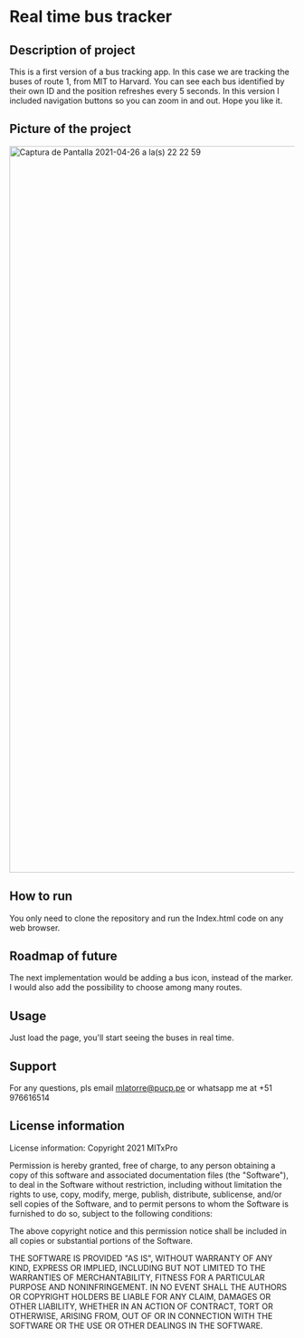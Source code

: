 # Real time bus tracker 

## Description of project
This is a first version of a bus tracking app. In this case we are tracking the buses of route 1, from MIT to Harvard. You can see each bus identified by their own ID and the position refreshes every 5 seconds. In this version I included navigation buttons so you can zoom in and out. Hope you like it. 

## Picture of the project
<img width="1284" alt="Captura de Pantalla 2021-04-26 a la(s) 22 22 59" src="https://user-images.githubusercontent.com/78828172/116180120-06163000-a6de-11eb-8b03-535155830a0a.png">


## How to run
You only need to clone the repository and run the Index.html code on any web browser.

## Roadmap of future
The next implementation would be adding a bus icon, instead of the marker. I would also add the possibility to choose among many routes.

## Usage
Just load the page, you'll start seeing the buses in real time.

## Support
For any questions, pls email mlatorre@pucp.pe or whatsapp me at +51 976616514

## License information
License information: Copyright 2021 MITxPro

Permission is hereby granted, free of charge, to any person obtaining a copy of this software and associated documentation files (the "Software"), to deal in the Software without restriction, including without limitation the rights to use, copy, modify, merge, publish, distribute, sublicense, and/or sell copies of the Software, and to permit persons to whom the Software is furnished to do so, subject to the following conditions:

The above copyright notice and this permission notice shall be included in all copies or substantial portions of the Software.

THE SOFTWARE IS PROVIDED "AS IS", WITHOUT WARRANTY OF ANY KIND, EXPRESS OR IMPLIED, INCLUDING BUT NOT LIMITED TO THE WARRANTIES OF MERCHANTABILITY, FITNESS FOR A PARTICULAR PURPOSE AND NONINFRINGEMENT. IN NO EVENT SHALL THE AUTHORS OR COPYRIGHT HOLDERS BE LIABLE FOR ANY CLAIM, DAMAGES OR OTHER LIABILITY, WHETHER IN AN ACTION OF CONTRACT, TORT OR OTHERWISE, ARISING FROM, OUT OF OR IN CONNECTION WITH THE SOFTWARE OR THE USE OR OTHER DEALINGS IN THE SOFTWARE.
